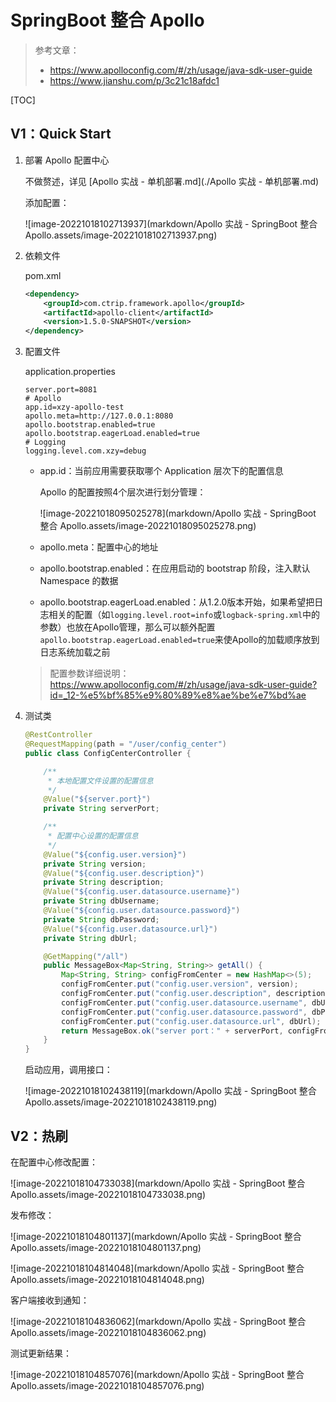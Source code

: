 # SpringBoot 整合 Apollo

>   参考文章：
>
>   -   https://www.apolloconfig.com/#/zh/usage/java-sdk-user-guide
>   -   https://www.jianshu.com/p/3c21c18afdc1

[TOC]



## V1：Quick Start

1.   部署 Apollo 配置中心

     不做赘述，详见 [Apollo 实战 - 单机部署.md](./Apollo 实战 - 单机部署.md)

     添加配置：

     ![image-20221018102713937](markdown/Apollo 实战 - SpringBoot 整合 Apollo.assets/image-20221018102713937.png)

     

2.   依赖文件

     pom.xml

     ```xml
     <dependency>
         <groupId>com.ctrip.framework.apollo</groupId>
         <artifactId>apollo-client</artifactId>
         <version>1.5.0-SNAPSHOT</version>
     </dependency>
     ```

     

3.   配置文件

     application.properties

     ```properties
     server.port=8081
     # Apollo
     app.id=xzy-apollo-test
     apollo.meta=http://127.0.0.1:8080
     apollo.bootstrap.enabled=true
     apollo.bootstrap.eagerLoad.enabled=true
     # Logging
     logging.level.com.xzy=debug
     ```

     -   app.id：当前应用需要获取哪个 Application 层次下的配置信息

         Apollo 的配置按照4个层次进行划分管理：

         ![image-20221018095025278](markdown/Apollo 实战 - SpringBoot 整合 Apollo.assets/image-20221018095025278.png)

         

     -   apollo.meta：配置中心的地址

     -   apollo.bootstrap.enabled：在应用启动的 bootstrap 阶段，注入默认 Namespace 的数据

     -   apollo.bootstrap.eagerLoad.enabled：从1.2.0版本开始，如果希望把日志相关的配置（如`logging.level.root=info`或`logback-spring.xml`中的参数）也放在Apollo管理，那么可以额外配置`apollo.bootstrap.eagerLoad.enabled=true`来使Apollo的加载顺序放到日志系统加载之前

     >   配置参数详细说明：https://www.apolloconfig.com/#/zh/usage/java-sdk-user-guide?id=_12-%e5%bf%85%e9%80%89%e8%ae%be%e7%bd%ae

     

4.   测试类

     ```java
     @RestController
     @RequestMapping(path = "/user/config_center")
     public class ConfigCenterController {
     
         /**
          * 本地配置文件设置的配置信息
          */
         @Value("${server.port}")
         private String serverPort;
     
         /**
          * 配置中心设置的配置信息
          */
         @Value("${config.user.version}")
         private String version;
         @Value("${config.user.description}")
         private String description;
         @Value("${config.user.datasource.username}")
         private String dbUsername;
         @Value("${config.user.datasource.password}")
         private String dbPassword;
         @Value("${config.user.datasource.url}")
         private String dbUrl;
     
         @GetMapping("/all")
         public MessageBox<Map<String, String>> getAll() {
             Map<String, String> configFromCenter = new HashMap<>(5);
             configFromCenter.put("config.user.version", version);
             configFromCenter.put("config.user.description", description);
             configFromCenter.put("config.user.datasource.username", dbUsername);
             configFromCenter.put("config.user.datasource.password", dbPassword);
             configFromCenter.put("config.user.datasource.url", dbUrl);
             return MessageBox.ok("server port：" + serverPort, configFromCenter);
         }
     }
     ```

     启动应用，调用接口：

     ![image-20221018102438119](markdown/Apollo 实战 - SpringBoot 整合 Apollo.assets/image-20221018102438119.png)



## V2：热刷

在配置中心修改配置：

![image-20221018104733038](markdown/Apollo 实战 - SpringBoot 整合 Apollo.assets/image-20221018104733038.png)

发布修改：

![image-20221018104801137](markdown/Apollo 实战 - SpringBoot 整合 Apollo.assets/image-20221018104801137.png)

![image-20221018104814048](markdown/Apollo 实战 - SpringBoot 整合 Apollo.assets/image-20221018104814048.png)

客户端接收到通知：

![image-20221018104836062](markdown/Apollo 实战 - SpringBoot 整合 Apollo.assets/image-20221018104836062.png)

测试更新结果：

![image-20221018104857076](markdown/Apollo 实战 - SpringBoot 整合 Apollo.assets/image-20221018104857076.png)